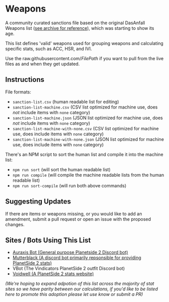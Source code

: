 # Weapons

A community curated sanctions file based on the original DasAnfall Weapons list ([see archive for reference](https://github.com/cooltrain7/Planetside-2-API-Tracker/tree/master/Weapons/Da%20Sanction%20Archive)), which was starting to show its age.

This list defines 'valid' weapons used for grouping weapons and calculating specific stats, such as ACC, HSR, and IVI.

Use the raw.githubusercontent.com/*FilePath* if you want to pull from the live files as and when they get updated.

## Instructions

File formats:
* `sanction-list.csv` (human readable list for editing)
* `sanction-list-machine.csv` (CSV list optimized for machine use, does *not* include items with `none` category)
* `sanction-list-machine.json` (JSON list optimized for machine use, does *not* include items with `none` category)
* `sanction-list-machine-with-none.csv` (CSV list optimized for machine use, does include items with `none` category)
* `sanction-list-machine-with-none.json` (JSON list optimized for machine use, does include items with `none` category)

There's an NPM script to sort the human list and compile it into the machine list:
* `npm run sort` (will sort the human readable list)
* `npm run compile` (will compile the machine readable lists from the human readable list)
* `npm run sort-compile` (will run both above commands)

## Suggesting Updates

If there are items or weapons missing, or you would like to add an amendment, submit a pull request or open an issue with the proposed changes.

## Sites / Bots Using This List

* [Auraxis Bot (General purpose Planetside 2 Discord bot)](https://github.com/RemainNA/auraxis-bot)
* [Mutterblack (A discord bot primarily repsonsible for providing PlanetSide 2 stats)](https://github.com/Lampjaw/Mutterblack)
* VBot (The Vindicators PlanetSide 2 outfit Discord bot)
* [Voidwell (A PlanetSide 2 stats website)](https://voidwell.com/)

_(We're hoping to expand adpotion of this list across the majority of stat sites so we have parity between our calculations, if you'd like to be listed here to promote this adoption please let use know or submit a PR)_
